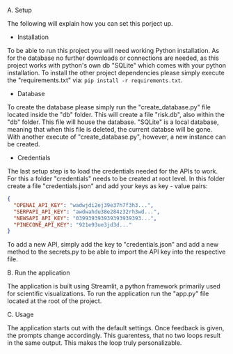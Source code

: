 A. Setup 

The following will explain how you can set this porject up.

- Installation

To be able to run this project you will need working Python installation. As for the database no further downloads or connections are needed, as this project works with python's own db "SQLite" which comes with your python installation. To install the other project dependencies please simply execute the "requirements.txt" via: `pip install -r requirements.txt`.

- Database

To create the database please simply run the "create_database.py" file located inside the "db" folder. This will create a file "risk.db", also within the "db" folder. This file will house the database. "SQLite" is a local database, meaning that when this file is deleted, the current databse will be gone. With another execute of "create_database.py", however, a new instance can be created.

- Credentials

The last setup step is to load the credentials needed for the APIs to work. For this a folder "credentials" needs to be created at root level. In this folder create a file "credentials.json" and add your keys as key - value pairs:
```json
{
  "OPENAI_API_KEY": "wadwjdi2ej39e37h7f3h3...",
  "SERPAPI_API_KEY": "awdwahdu38e284z32rh3wd...",
  "NEWSAPI_API_KEY": "039939393939393939393...",
  "PINECONE_API_KEY": "921e93ue3jd3d..."
}
```
To add a new API, simply add the key to "credentials.json" and add a new method to the secrets.py to be able to import the API key into the respective file.

B. Run the application

The application is built using Streamlit, a python framework primarily used for scientific visualizations. To run the application run the "app.py" file located at the root of the project.

C. Usage

The application starts out with the default settings. Once feedback is given, the prompts change accordingly. This guarentess, that no two loops result in the same output. This makes the loop truly personalizable.